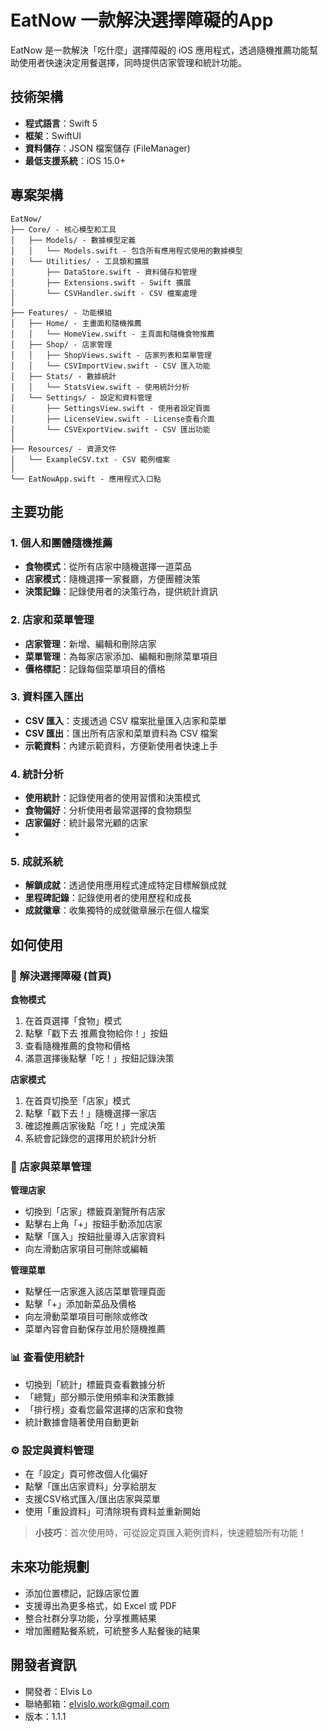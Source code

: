 # EatNow 一款解決選擇障礙的App

EatNow 是一款解決「吃什麼」選擇障礙的 iOS 應用程式，透過隨機推薦功能幫助使用者快速決定用餐選擇，同時提供店家管理和統計功能。

## 技術架構

- **程式語言**：Swift 5
- **框架**：SwiftUI
- **資料儲存**：JSON 檔案儲存 (FileManager)
- **最低支援系統**：iOS 15.0+

## 專案架構

```
EatNow/
├── Core/ - 核心模型和工具
│   ├── Models/ - 數據模型定義
│   │   └── Models.swift - 包含所有應用程式使用的數據模型
│   └── Utilities/ - 工具類和擴展
│       ├── DataStore.swift - 資料儲存和管理
│       ├── Extensions.swift - Swift 擴展
│       └── CSVHandler.swift - CSV 檔案處理
│
├── Features/ - 功能模組
│   ├── Home/ - 主畫面和隨機推薦
│   │   └── HomeView.swift - 主頁面和隨機食物推薦
│   ├── Shop/ - 店家管理
│   │   ├── ShopViews.swift - 店家列表和菜單管理
│   │   └── CSVImportView.swift - CSV 匯入功能
│   ├── Stats/ - 數據統計
│   │   └── StatsView.swift - 使用統計分析
│   └── Settings/ - 設定和資料管理
│       ├── SettingsView.swift - 使用者設定頁面
│       ├── LicenseView.swift - License查看介面
│       └── CSVExportView.swift - CSV 匯出功能
│
├── Resources/ - 資源文件
│   └── ExampleCSV.txt - CSV 範例檔案
│
└── EatNowApp.swift - 應用程式入口點
```

## 主要功能

### 1. 個人和團體隨機推薦

- **食物模式**：從所有店家中隨機選擇一道菜品
- **店家模式**：隨機選擇一家餐廳，方便團體決策
- **決策記錄**：記錄使用者的決策行為，提供統計資訊

### 2. 店家和菜單管理

- **店家管理**：新增、編輯和刪除店家
- **菜單管理**：為每家店家添加、編輯和刪除菜單項目
- **價格標記**：記錄每個菜單項目的價格

### 3. 資料匯入匯出

- **CSV 匯入**：支援透過 CSV 檔案批量匯入店家和菜單
- **CSV 匯出**：匯出所有店家和菜單資料為 CSV 檔案
- **示範資料**：內建示範資料，方便新使用者快速上手

### 4. 統計分析

- **使用統計**：記錄使用者的使用習慣和決策模式
- **食物偏好**：分析使用者最常選擇的食物類型
- **店家偏好**：統計最常光顧的店家
- 
### 5. 成就系統

- **解鎖成就**：透過使用應用程式達成特定目標解鎖成就
- **里程碑記錄**：記錄使用者的使用歷程和成長
- **成就徽章**：收集獨特的成就徽章展示在個人檔案

## 如何使用

### 🍔 解決選擇障礙 (首頁)

**食物模式**
1. 在首頁選擇「食物」模式
2. 點擊「戳下去 推薦食物給你！」按鈕
3. 查看隨機推薦的食物和價格
4. 滿意選擇後點擊「吃！」按鈕記錄決策

**店家模式**
1. 在首頁切換至「店家」模式
2. 點擊「戳下去！」隨機選擇一家店
3. 確認推薦店家後點「吃！」完成決策
4. 系統會記錄您的選擇用於統計分析

### 🏪 店家與菜單管理

**管理店家**
- 切換到「店家」標籤頁瀏覽所有店家
- 點擊右上角「+」按鈕手動添加店家
- 點擊「匯入」按鈕批量導入店家資料
- 向左滑動店家項目可刪除或編輯

**管理菜單**
- 點擊任一店家進入該店菜單管理頁面
- 點擊「+」添加新菜品及價格
- 向左滑動菜單項目可刪除或修改
- 菜單內容會自動保存並用於隨機推薦

### 📊 查看使用統計

- 切換到「統計」標籤頁查看數據分析
- 「總覽」部分顯示使用頻率和決策數據
- 「排行榜」查看您最常選擇的店家和食物
- 統計數據會隨著使用自動更新

### ⚙️ 設定與資料管理

- 在「設定」頁可修改個人化偏好
- 點擊「匯出店家資料」分享給朋友
- 支援CSV格式匯入/匯出店家與菜單
- 使用「重設資料」可清除現有資料並重新開始

> **小技巧**：首次使用時，可從設定頁匯入範例資料，快速體驗所有功能！

## 未來功能規劃

- 添加位置標記，記錄店家位置
- 支援導出為更多格式，如 Excel 或 PDF
- 整合社群分享功能，分享推薦結果
- 增加團體點餐系統，可統整多人點餐後的結果

## 開發者資訊

- 開發者：Elvis Lo
- 聯絡郵箱：elvislo.work@gmail.com
- 版本：1.1.1